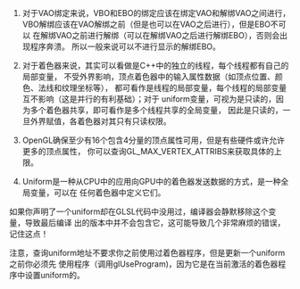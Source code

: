 1. 对于VAO绑定来说，VBO和EBO的绑定应该在绑定VAO和解绑VAO之间进行，
VBO解绑应该在VAO解绑之前（但是也可以在VAO之后进行），但是EBO不可以
在解绑VAO之前进行解绑（可以在解绑VAO之后进行解绑EBO），否则会出现程序奔溃。
所以一般来说可以不进行显示的解绑EBO。

2. 对于着色器来说，其实可以看做是C++中的独立的线程，每个线程都有自己的局部变量，
不受外界影响，顶点着色器中的输入属性数据（如顶点位置、颜色、法线和纹理坐标等），
都可看作是线程的局部变量，每个线程的局部变量互不影响（这是并行的有利基础）；对于
uniform变量，可视为是只读的，因为多个着色器共享，即可看作是多个线程共享的全局变量，
因此是只读的，一旦外界赋值，各着色器对其只有只读权限。

3. OpenGL确保至少有16个包含4分量的顶点属性可用，但是有些硬件或许允许更多的顶点属性，
你可以查询GL_MAX_VERTEX_ATTRIBS来获取具体的上限。

4. Uniform是一种从CPU中的应用向GPU中的着色器发送数据的方式，是一种全局变量，可以在
任何着色器中定义它们。

如果你声明了一个uniform却在GLSL代码中没用过，编译器会静默移除这个变量，导致最后编译
出的版本中并不会包含它，这可能导致几个非常麻烦的错误，记住这点！

注意，查询uniform地址不要求你之前使用过着色器程序，但是更新一个uniform之前你必须先
使用程序（调用glUseProgram)，因为它是在当前激活的着色器程序中设置uniform的。








